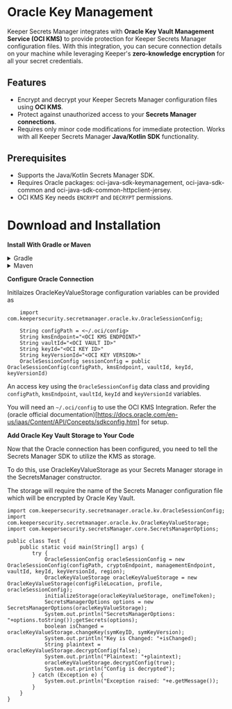 # Oracle Key Management
Keeper Secrets Manager integrates with **Oracle Key Vault Management Service (OCI KMS)** to provide protection for Keeper Secrets Manager configuration files. With this integration, you can secure connection details on your machine while leveraging Keeper's **zero-knowledge encryption** for all your secret credentials.

## Features
* Encrypt and decrypt your Keeper Secrets Manager configuration files using **OCI KMS**.
* Protect against unauthorized access to your **Secrets Manager connections**.
* Requires only minor code modifications for immediate protection. Works with all Keeper Secrets Manager **Java/Kotlin SDK** functionality.


## Prerequisites

* Supports the Java/Kotlin Secrets Manager SDK.
* Requires Oracle packages: oci-java-sdk-keymanagement, oci-java-sdk-common and oci-java-sdk-common-httpclient-jersey.
* OCI KMS Key needs `ENCRYPT` and `DECRYPT` permissions.

# Download and Installation
**Install With Gradle or Maven**
	
	
 <details>
  <summary>Gradle</summary>
  
  ```
  repositories {
    mavenCentral()
}

dependencies {
    implementation("com.keepersecurity.secrets-manager:core:17.0.0")
	implementation("com.fasterxml.jackson.core:jackson-databind:2.18.2")
	implementation("com.fasterxml.jackson.core:jackson-core:2.18.2")
	implementation("com.google.code.gson:gson:2.12.1")
    implementation("org.slf4j:slf4j-simple:2.0.16")
	implementation("com.oracle.oci.sdk:oci-java-sdk-keymanagement:3.60.0")
	implementation("com.oracle.oci.sdk:oci-java-sdk-common-httpclient-jersey:3.60.0") // or the latest version
	implementation("com.oracle.oci.sdk:oci-java-sdk-common:3.60.0")
	implementation("org.bouncycastle:bc-fips:1.0.2.4")
}
```

  </details> 
  <details> <summary>Maven</summary>

 ```
<dependencies>
    <dependency>
        <groupId>com.keepersecurity.secrets-manager</groupId>
        <artifactId>core</artifactId>
        <version>17.0.0</version>
    </dependency>
    <dependency>
        <groupId>com.fasterxml.jackson.core</groupId>
        <artifactId>jackson-databind</artifactId>
        <version>2.18.2</version>
    </dependency>
    <dependency>
        <groupId>com.fasterxml.jackson.core</groupId>
        <artifactId>jackson-core</artifactId>
        <version>2.18.2</version>
    </dependency>
    <dependency>
        <groupId>com.google.code.gson</groupId>
        <artifactId>gson</artifactId>
        <version>2.12.1</version>
    </dependency>
    <dependency>
        <groupId>org.slf4j</groupId>
        <artifactId>slf4j-simple</artifactId>
        <version>2.0.16</version>
    </dependency>
    <dependency>
        <groupId>com.oracle.oci.sdk</groupId>
        <artifactId>oci-java-sdk-keymanagement</artifactId>
        <version>3.60.0</version>
    </dependency>
    <dependency>
        <groupId>com.oracle.oci.sdk</groupId>
        <artifactId>oci-java-sdk-common-httpclient-jersey</artifactId>
        <version>3.60.0</version>
    </dependency>
    <dependency>
        <groupId>com.oracle.oci.sdk</groupId>
        <artifactId>oci-java-sdk-common</artifactId>
        <version>3.60.0</version>
    </dependency>
    <dependency>
        <groupId>org.bouncycastle</groupId>
        <artifactId>bc-fips</artifactId>
        <version>1.0.2.4</version>
    </dependency>
</dependencies>

```
   </details> 
  
**Configure Oracle Connection**

Initilaizes OracleKeyValueStorage configuration variables can be provided as

```
    import com.keepersecurity.secretmanager.oracle.kv.OracleSessionConfig;
    
    String configPath = <~/.oci/config>
    String kmsEndpoint="<OCI KMS ENDPOINT>" 
    String vaultId="<OCI VAULT ID>"
    String keyId="<OCI KEY ID>"
    String keyVersionId="<OCI KEY VERSION>"
    OracleSessionConfig sessionConfig = public OracleSessionConfig(configPath, kmsEndpoint, vaultId, keyId, keyVersionId) 
```

An access key using the `OracleSessionConfig` data class and providing `configPath`, `kmsEndpoint`, `vaultId`, `keyId` and `keyVersionId` variables.

You will need an `~/.oci/config` to use the OCI KMS Integration.
Refer the (oracle official documentation)[https://docs.oracle.com/en-us/iaas/Content/API/Concepts/sdkconfig.htm]
 for setup. 

**Add Oracle Key Vault Storage to Your Code**

Now that the Oracle connection has been configured, you need to tell the Secrets Manager SDK to utilize the KMS as storage.

To do this, use OracleKeyValueStorage as your Secrets Manager storage in the SecretsManager constructor.

The storage will require the name of the Secrets Manager configuration file which will be encrypted by Oracle Key Vault.

```
import com.keepersecurity.secretmanager.oracle.kv.OracleSessionConfig;
import  com.keepersecurity.secretmanager.oracle.kv.OracleKeyValueStorage;
import com.keepersecurity.secretsManager.core.SecretsManagerOptions;
		
public class Test {
	public static void main(String[] args) {
        try {
			OracleSessionConfig oracleSessionConfig = new OracleSessionConfig(configPath, cryptoEndpoint, managementEndpoint, vaultId, keyId, keyVersionId, region);
			OracleKeyValueStorage oracleKeyValueStorage = new OracleKeyValueStorage(configFileLocation, profile, oracleSessionConfig);
			initializeStorage(oracleKeyValueStorage, oneTimeToken);
			SecretsManagerOptions options = new SecretsManagerOptions(oracleKeyValueStorage);
			System.out.println("SecretsManagerOptions: "+options.toString());getSecrets(options);	
			boolean isChanged = oracleKeyValueStorage.changeKey(symKeyID, symKeyVersion);
			System.out.println("Key is Changed: "+isChanged);
			String plaintext = oracleKeyValueStorage.decryptConfig(false);
			System.out.println("Plaintext: "+plaintext);
			oracleKeyValueStorage.decryptConfig(true);
			System.out.println("Config is decrypted");
		} catch (Exception e) {
			System.out.println("Exception raised: "+e.getMessage());
		}
    }
}
```
